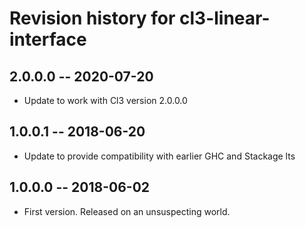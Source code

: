 # Revision history for cl3-linear-interface

## 2.0.0.0  -- 2020-07-20

* Update to work with Cl3 version 2.0.0.0

## 1.0.0.1  -- 2018-06-20

* Update to provide compatibility with earlier GHC and Stackage lts

## 1.0.0.0  -- 2018-06-02

* First version. Released on an unsuspecting world.
